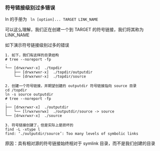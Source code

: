 ### 符号链接级别过多错误

ln 的手册为 ` ln [option]... TARGET LINK_NAME`

可以这么理解，我们正在创建一个到 TARGET 的符号链接，我们将其称为 LINK_NAME

如下演示符号链接级别过多的错误

```
1. 如下，我们有这样的目录结构
# tree --noreport -fp
.
└── [drwxrwxr-x]  ./topdir
    ├── [drwxrwxr-x]  ./topdir/outputdir
    └── [drwxrwxr-x]  ./topdir/source
    
2. 创建一个符号链接，并期望创建的 outputdir 符号链接指向 source 目录
cd /topdir
ln -s source outputdir
# tree --noreport -fp
.
├── [drwxrwxr-x]  ./outputdir
│   └── [lrwxrwxrwx]  ./outputdir/source -> source
└── [drwxrwxr-x]  ./source

3. 符号链接创建了，但是实际上是损坏的
find -L -xtype l
find: ‘./outputdir/source’: Too many levels of symbolic links 
```

原因：具有相对源的符号链接始终相对于 symlink 目录，而不是我们创建的目录

